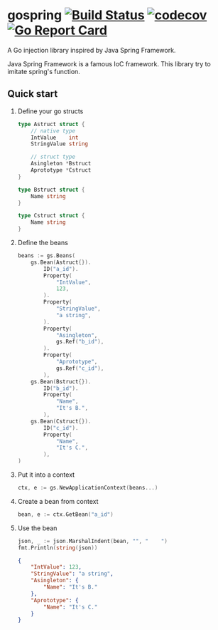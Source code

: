 # gospring [![Build Status](https://travis-ci.org/yarencheng/gospring.svg?branch=master)](https://travis-ci.org/yarencheng/gospring) [![codecov](https://codecov.io/gh/yarencheng/gospring/branch/master/graph/badge.svg)](https://codecov.io/gh/yarencheng/gospring) [![Go Report Card](https://goreportcard.com/badge/github.com/yarencheng/gospring)](https://goreportcard.com/report/github.com/yarencheng/gospring)
A Go injection library inspired by Java Spring Framework.

Java Spring Framework is a famous IoC framework. This library try to imitate spring's function.

## Quick start

1. Define your go structs

    ```go
    type Astruct struct {
        // native type
        IntValue    int
        StringValue string

        // struct type
        Asingleton *Bstruct
        Aprototype *Cstruct
    }

    type Bstruct struct {
        Name string
    }

    type Cstruct struct {
        Name string
    }
    ```
2. Define the beans
    ```go
    beans := gs.Beans(
        gs.Bean(Astruct{}).
            ID("a_id").
            Property(
                "IntValue",
                123,
            ).
            Property(
                "StringValue",
                "a string",
            ).
            Property(
                "Asingleton",
                gs.Ref("b_id"),
            ).
            Property(
                "Aprototype",
                gs.Ref("c_id"),
            ),
        gs.Bean(Bstruct{}).
            ID("b_id").
            Property(
                "Name",
                "It's B.",
            ),
        gs.Bean(Cstruct{}).
            ID("c_id").
            Property(
                "Name",
                "It's C.",
            ),
    )
    ```
3. Put it into a context
    ```go
    ctx, e := gs.NewApplicationContext(beans...)
    ```

4. Create a bean from context
    ```go
    bean, e := ctx.GetBean("a_id")
    ```
5. Use the bean
    ```go
    json, _ := json.MarshalIndent(bean, "", "    ")
    fmt.Println(string(json))
    ```
    ```json
    {
        "IntValue": 123,
        "StringValue": "a string",
        "Asingleton": {
            "Name": "It's B."
        },
        "Aprototype": {
            "Name": "It's C."
        }
    }
    ```